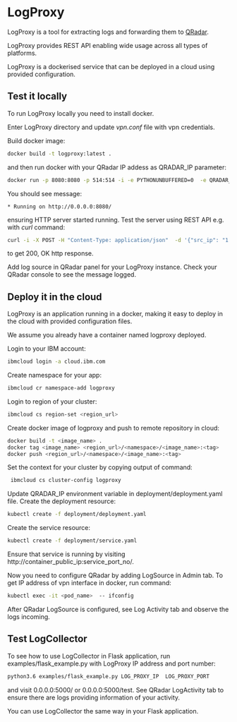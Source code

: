 # LogProxy
LogProxy is a tool for extracting logs and forwarding them to [QRadar](https://www.ibm.com/security/security-intelligence/qradar). 

LogProxy provides REST API enabling wide usage across all types of platforms.

LogProxy is a dockerised service that can be deployed in a cloud using provided configuration.

## Test it locally
To run LogProxy locally you need to install docker.

Enter LogProxy directory and update *vpn.conf* file with vpn credentials.

Build docker image:
```bash
docker build -t logproxy:latest .
```
and then run docker with your QRadar IP addess as QRADAR_IP parameter:
```bash
docker run -p 8080:8080 -p 514:514 -i -e PYTHONUNBUFFERED=0  -e QRADAR_IP=<ip_address> --cap-add NET_ADMIN  logproxy
```
You should see message:
```
* Running on http://0.0.0.0:8080/
```
ensuring HTTP server started running. Test the server using REST API e.g. with *curl* command:
```bash
curl -i -X POST -H "Content-Type: application/json"  -d '{"src_ip": "1.1.1.1", "dst_ip": "2.2.2.2", "url": "testurl", "timestamp": "1.12.2019"}' http://0.0.0.0:8080/add_log/
```
to get 200, OK http response.

Add log source in QRadar panel for your LogProxy instance.
Check your QRadar console to see the message logged.


## Deploy it in the cloud
LogProxy is an application running in a docker, making it easy to deploy in the cloud with provided configuration files.

We assume you already have a container named logproxy deployed.

Login to your IBM account:
```bash
ibmcloud login -a cloud.ibm.com
```
Create namespace for your app:
```bash
ibmcloud cr namespace-add logproxy
```
Login to region of your cluster:
```bash
ibmcloud cs region-set <region_url>
```
Create docker image of logproxy and push to remote repository in cloud:
```bash
docker build -t <image_name> .
docker tag <image_name> <region_url>/<namespace>/<image_name>:<tag>
docker push <region_url>/<namespace>/<image_name>:<tag>
```

Set the context for your cluster by copying output of command:
```bash
 ibmcloud cs cluster-config logproxy
```

Update QRADAR_IP environment variable in deployment/deployment.yaml file.
Create the deployment resource:
```bash
kubectl create -f deployment/deployment.yaml
```
Create the service resource:
```bash
kubectl create -f deployment/service.yaml
```

Ensure that service is running by visiting http://container_public_ip:service_port_no/.

Now you need to configure QRadar by adding LogSource in Admin tab. To get IP address of vpn interface in docker,
run command:
```bash
kubectl exec -it <pod_name>  -- ifconfig
```

After QRadar LogSource is configured, see Log Activity tab and observe the logs incoming.

## Test LogCollector

To see how to use LogCollector in Flask application, run examples/flask_example.py with LogProxy IP address and port number:
```bash
python3.6 examples/flask_example.py LOG_PROXY_IP  LOG_PROXY_PORT
```
and visit 0.0.0.0:5000/ or 0.0.0.0:5000/test.
See QRadar LogActivity tab to ensure there are logs providing information of your activity.

You can use LogCollector the same way in your Flask application. 